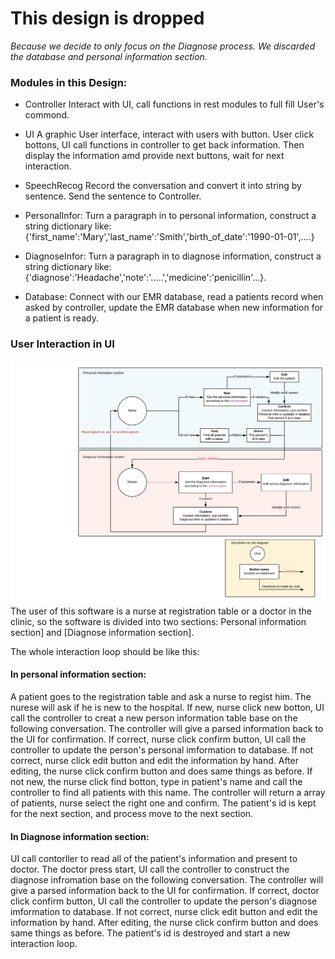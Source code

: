 # This design is dropped
*Because we decide to only focus on the Diagnose process. We discarded the database and personal information section.*
### Modules in this Design:
* Controller
Interact with UI, call functions in rest modules to full fill User's commond.

* UI
A graphic User interface, interact with users with button. User click bottons, UI call functions in controller to get back information. Then display the information amd provide next buttons, wait for next interaction.

* SpeechRecog
Record the conversation and convert it into string by sentence. Send the sentence to Controller.

* PersonalInfor:
Turn a paragraph in to personal information, construct a string dictionary like:{'first_name':'Mary','last_name':'Smith','birth_of_date':'1990-01-01',....}

* DiagnoseInfor:
Turn a paragraph in to diagnose information, construct a string dictionary like:{'diagnose':'Headache','note':'.....','medicine':'penicillin'...}.

* Database:
Connect with our EMR database, read a patients record when asked by controller, update the EMR database when new information for a patient is ready.


### User Interaction in UI
![avatar](User-Interaction.png)
The user of this software is a nurse at registration table or a doctor in the clinic, so the software is divided into two sections: Personal information section] and [Diagnose information section].

The whole interaction loop should be like this:
#### In personal information section:
A patient goes to the registration table and ask a nurse to regist him. The nurese will ask if he is new to the hospital. 
If new, nurse click new botton, UI call the controller to creat a new person information table base on the following conversation. The controller will give a parsed information back to the UI for confirmation. 
	If correct, nurse click confirm button, UI call the controller to update the person's personal imformation to database. 
	If not correct, nurse click edit button and edit the information by hand. After editing, the nurse click confirm button and does same things as before.
If not new, the nurse click find botton, type in patient's name and call the controller to find all patients with this name. The controller will return a array of patients, nurse select the right one and confirm.
The patient's id is kept for the next section, and process move to the next section.

#### In Diagnose information section:
UI call contorller to read all of the patient's information and present to doctor.
The doctor press start, UI call the controller to construct the diagnose infromation base on the following conversation. The controller will give a parsed information back to the UI for confirmation. 
	If correct, doctor click confirm button, UI call the controller to update the person's diagnose imformation to database. 
	If not correct, nurse click edit button and edit the information by hand. After editing, the nurse click confirm button and does same things as before.
The patient's id is destroyed and start a new interaction loop.

